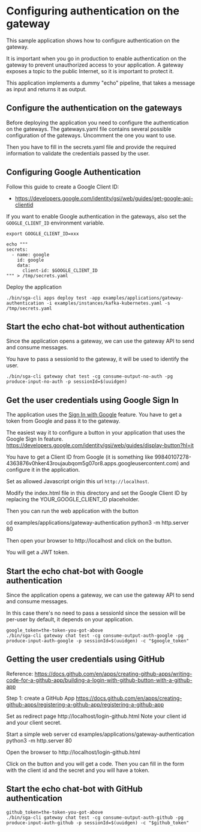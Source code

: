 # Configuring authentication on the gateway

This sample application shows how to configure authentication on the gateway.

It is important when you go in production to enable authentication on the gateway to prevent unauthorized access to your application.
A gateway exposes a topic to the public Internet, so it is important to protect it.

This application implements a dummy "echo" pipeline, that takes a message as input and returns it as output.

## Configure the authentication on the gateways

Before deploying the application you need to configure the authentication on the gateways.
The gateways.yaml file contains several possible configuration of the gateways.
Uncomment the one you want to use.

Then you have to fill in the secrets.yaml file and provide the required information to validate the credentials
passed by the user.

## Configuring Google Authentication

Follow this guide to create a Google Client ID:
- https://developers.google.com/identity/gsi/web/guides/get-google-api-clientid

If you want to enable Google authentication in the gateways, also set the `GOOGLE_CLIENT_ID` environment variable.

```
export GOOGLE_CLIENT_ID=xxx

echo """
secrets:
  - name: google
    id: google
    data:
      client-id: $GOOGLE_CLIENT_ID
""" > /tmp/secrets.yaml
```

Deploy the application

```
./bin/sga-cli apps deploy test -app examples/applications/gateway-authentication -i examples/instances/kafka-kubernetes.yaml -s /tmp/secrets.yaml
```

## Start the echo chat-bot without authentication
Since the application opens a gateway, we can use the gateway API to send and consume messages.

You have to pass a sessionId to the gateway, it will be used to identify the user.

```
./bin/sga-cli gateway chat test -cg consume-output-no-auth -pg produce-input-no-auth -p sessionId=$(uuidgen)
```

## Get the user credentials using Google Sign In

The application uses the [Sign In with Google](https://developers.google.com/identity/gsi/web/guides/overview) feature.
You have to get a token from Google and pass it to the gateway.

The easiest way it to configure a button in your application that uses the Google Sign In feature.
https://developers.google.com/identity/gsi/web/guides/display-button?hl=it

You have to get a Client ID from Google (it is something like 99840107278-4363876v0hker43roujaubqom5g07or8.apps.googleusercontent.com)
and configure it in the application.

Set as allowed Javascript origin this url `http://localhost`.

Modify the index.html file in this directory and set the Google Client ID by replacing the YOUR_GOOGLE_CLIENT_ID placeholder.

Then you can run the web application with the button 

cd examples/applications/gateway-authentication
python3 -m http.server 80

Then open your browser to http://localhost and click on the button.

You will get a JWT token.


## Start the echo chat-bot with Google authentication
Since the application opens a gateway, we can use the gateway API to send and consume messages.

In this case there's no need to pass a sessionId since the session will be per-user by default,
it depends on your application.

```
google_token=the-token-you-got-above
./bin/sga-cli gateway chat test -cg consume-output-auth-google -pg produce-input-auth-google -p sessionId=$(uuidgen) -c "$google_token"
```

## Getting the user credentials using GitHub

Reference: https://docs.github.com/en/apps/creating-github-apps/writing-code-for-a-github-app/building-a-login-with-github-button-with-a-github-app

Step 1:  create a GitHub App
https://docs.github.com/en/apps/creating-github-apps/registering-a-github-app/registering-a-github-app

Set as redirect page http://localhost/login-github.html
Note your client id and your client secret.

Start a simple web server
cd examples/applications/gateway-authentication
python3 -m http.server 80

Open the browser to http://localhost/login-github.html

Click on the button and you will get a code.
Then you can fill in the form with the client id and the secret and you will have a token.

## Start the echo chat-bot with GitHub authentication
```
github_token=the-token-you-got-above
./bin/sga-cli gateway chat test -cg consume-output-auth-github -pg produce-input-auth-github -p sessionId=$(uuidgen) -c "$github_token"
```

